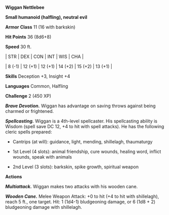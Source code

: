 **Wiggan Nettlebee**

**Small humanoid (halfling), neutral evil**

**Armor Class** 11 (16 with barkskin)

**Hit Points** 36 (8d6+8)

**Speed** 30 ft.

|   STR   |   DEX   |   CON   |   INT   |   WIS   |   CHA   |
  
| 8 (-1) | 12 (+1) | 12 (+1) | 14 (+2) | 15 (+2) | 13 (+1) |

**Skills** Deception +3, Insight +4

**Languages** Common, Halfling

**Challenge** 2 (450 XP)

***Brave Devotion.*** Wiggan has advantage on saving throws against being charmed or frightened.

***Spellcasting.*** Wiggan is a 4th-level spellcaster. His spellcasting ability is Wisdom (spell save DC 12, +4 to hit with spell attacks). He has the following cleric spells prepared: 

* Cantrips (at will): guidance, light, mending, shillelagh, thaumaturgy

* 1st Level (4 slots): animal friendship, cure wounds, healing word, inflict wounds, speak with animals

* 2nd Level (3 slots): barkskin, spike growth, spiritual weapon

**Actions**

***Multiattack.*** Wiggan makes two attacks with his wooden cane.

***Wooden Cane.*** Melee Weapon Attack: +0 to hit (+4 to hit with shillelagh), reach 5 ft., one target. Hit: 1 (1d4-1) bludgeoning damage, or 6 (1d8 + 2) bludgeoning damage with shillelagh.

